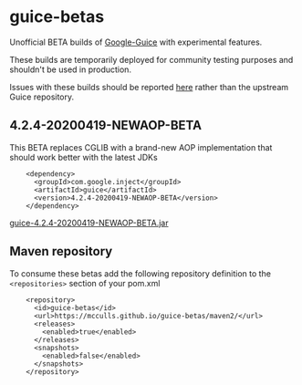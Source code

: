 # guice-betas

Unofficial BETA builds of [Google-Guice](https://github.com/google/guice) with experimental features.

These builds are temporarily deployed for community testing purposes and shouldn't be used in production.

Issues with these builds should be reported [here](https://github.com/mcculls/guice-betas/issues) rather than the upstream Guice repository.

## 4.2.4-20200419-NEWAOP-BETA

This BETA replaces CGLIB with a brand-new AOP implementation that should work better with the latest JDKs

```
    <dependency>
      <groupId>com.google.inject</groupId>
      <artifactId>guice</artifactId>
      <version>4.2.4-20200419-NEWAOP-BETA</version>
    </dependency>
```

[guice-4.2.4-20200419-NEWAOP-BETA.jar](https://mcculls.github.io/guice-betas/maven2/com/google/inject/guice/4.2.4-20200419-NEWAOP-BETA/guice-4.2.4-20200419-NEWAOP-BETA.jar)

## Maven repository

To consume these betas add the following repository definition to the `<repositories>` section of your pom.xml
```
    <repository>
      <id>guice-betas</id>
      <url>https://mcculls.github.io/guice-betas/maven2/</url>
      <releases>
        <enabled>true</enabled>
      </releases>
      <snapshots>
        <enabled>false</enabled>
      </snapshots>
    </repository>
```
